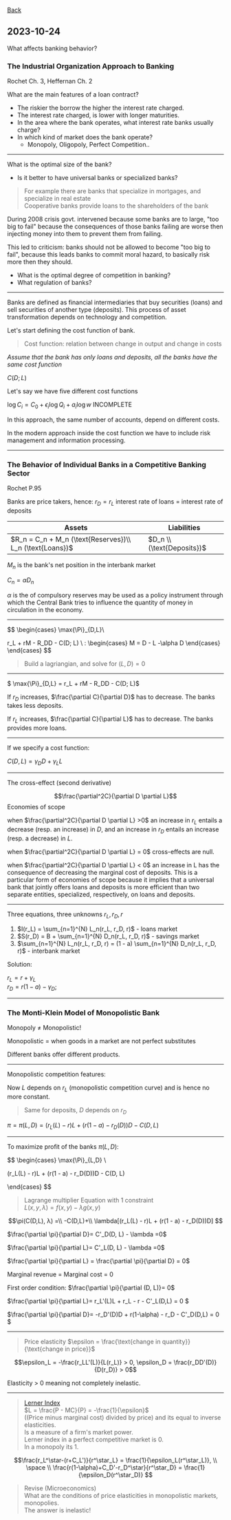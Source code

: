 
[Back](00.md)

## 2023-10-24

What affects banking behavior?  


### The Industrial Organization Approach to Banking

Rochet Ch. 3, Heffernan Ch. 2

What are the main features of a loan contract?

- The riskier the borrow the higher the interest rate charged.  
- The interest rate charged, is lower with longer maturities.  
- In the area where the bank operates, what interest rate banks usually charge?  
- In which kind of market does the bank operate?
  - Monopoly, Oligopoly, Perfect Competition..

---

What is the optimal size of the bank?

- Is it better to have universal banks or specialized banks?

>For example there are banks that specialize in mortgages, and specialize in real estate  
>Cooperative banks provide loans to the shareholders of the bank

During 2008 crisis govt. intervened because some banks are to large, "too big to fail" because the consequences of those banks failing are worse then injecting money into them to prevent them from failing.

This led to criticism: banks should not be allowed to become "too big to fail", because this leads banks to commit moral hazard, to basically risk more then they should.

- What is the optimal degree of competition in banking?
- What regulation of banks?

---

Banks are defined as financial intermediaries that buy securities (loans) and sell securities of another type (deposits). This process of asset transformation depends on technology and competition.

Let's start defining the cost function of bank.

>Cost function: relation between change in output and change in costs

*Assume that the bank has only loans and deposits, all the banks have the same cost function*

$C(D;L)$

Let's say we have five different cost functions

$\log{C_i} = C_0 + \epsilon_i \log{Q_i} + a_i \log{w}$ INCOMPLETE

In this approach, the same number of accounts, depend on different costs.

In the modern approach inside the cost function we have to include risk management and information processing.

---

### The Behavior of Individual Banks in a Competitive Banking Sector

Rochet P.95

Banks are price takers, hence: $r_D = r_L$ interest rate of loans = interest rate of deposits

|Assets|Liabilities|
|---|---|
|$R_n = C_n + M_n (\text{Reserves})\\ L_n (\text{Loans})$|$D_n  \\ (\text{Deposits})$|

$M_n$ is the bank's net position in the interbank market  

$C_n = \alpha D_n$  

$\alpha$ is the of compulsory reserves may be used as a policy instrument
through which the Central Bank tries to influence the quantity of money in circulation in the economy.

---

$$
\begin{cases}
\max{\Pi}_{D,L}\\


r_L + rM - R_DD - C(D; L) \\
:
\begin{cases}
M = D - L  -\alpha D
\end{cases}
\end{cases}
$$

>Build a lagriangian, and solve for $(L, D)  = 0$ 

---

$ \max{\Pi}_{D,L}  = r_L + rM - R_DD - C(D; L)$  

If $r_D$ increases, $\frac{\partial C}{\partial D}$ has to decrease. The banks takes less deposits.

If $r_L$ increases, $\frac{\partial C}{\partial L}$ has to decrease. The banks provides more loans.

---

If we specify a cost function: 

$C(D,L) = \gamma_DD + \gamma_LL$

---

The cross-effect (second derivative)

$$\frac{\partial^2C}{\partial D \partial L}$$
Economies of scope

when $\frac{\partial^2C}{\partial D \partial L} >0$
an increase in $r_L$ entails a decrease (resp. an increase) in $D$, and an increase in $r_D$ entails an increase (resp. a decrease) in $L$.

when $\frac{\partial^2C}{\partial D \partial L} = 0$
cross-effects are null.

when $\frac{\partial^2C}{\partial D \partial L} < 0$
an increase in L has the consequence of decreasing the marginal cost of deposits.
This is a particular form of economies of scope because it implies that a universal
bank that jointly offers loans and deposits is more efficient than two separate entities,
specialized, respectively, on loans and deposits.

---

Three equations, three unknowns $r_L, r_D, r$


1. $I(r_L) = \sum_{n=1}^{N} L_n(r_L, r_D, r)$ - loans market
2. $S(r_D) = B + \sum_{n=1}^{N} D_n(r_L, r_D, r)$  - savings market
3. $\sum_{n=1}^{N} L_n(r_L, r_D, r) = (1 - a) \sum_{n=1}^{N} D_n(r_L, r_D, r)$  - interbank market

Solution:

$r_L = r + \gamma_L$   
$r_D = r(1 - a) - \gamma_D;$

---

### The Monti-Klein Model of Monopolistic Bank

Monopoly $\neq$ Monopolistic!

Monopolistic = when goods in a market are not perfect substitutes

Different banks offer different products.

---

Monopolistic competition features:

Now $L$ depends on $r_L$ (monopolistic competition curve) and is hence no more constant.

> Same for deposits, $D$ depends on $r_D$

$\pi = \pi(L, D) = (r_L(L) - r)L + (r(1 - a) - r_D(D))D - C(D, L)$

---

To maximize profit of the banks $\pi(L, D)$:

$$
\begin{cases}
\max{\Pi}_{L,D}  \\

(r_L(L) - r)L + (r(1 - a) - r_D(D))D - C(D, L)

\end{cases}
$$

>Lagrange multiplier Equation with 1 constraint  
>$L(x,y,λ) = f(x,y) - λg(x, y)$  

$$\pi(C(D,L), λ) =\\
-C(D,L)+\\
\lambda[(r_L(L) - r)L + (r(1 - a) - r_D(D))D]
$$

$\frac{\partial \pi}{\partial D}= C'_D(D, L) - \lambda =0$

$\frac{\partial \pi}{\partial L}= C'_L(D, L) - \lambda =0$

$\frac{\partial \pi}{\partial L} = \frac{\partial \pi}{\partial D} = 0$

Marginal revenue = Marginal cost = 0

First order condition: $\frac{\partial \pi}{\partial (D, L)}= 0$

$\frac{\partial \pi}{\partial L}= r_L'(L)L + r_L - r - C'_L(D,L) = 0 $

$\frac{\partial \pi}{\partial D}= -r_D'(D)D + r(1-\alpha) - r_D - C'_D(D,L) = 0 $

---

>Price elasticity
>$\epsilon = \frac{\text{change in quantity}}{\text{change in price}}$

$$\epsilon_L = -\frac{r_LL'(L)}{L(r_L)} > 0, 
\epsilon_D = \frac{r_DD'(D)}{D(r_D)} > 0$$

Elasticity > 0 meaning not completely inelastic.

---


> [Lerner Index](https://en.wikipedia.org/wiki/Lerner_index)  
> $L = \frac{P - MC}{P} = -\frac{1}{\epsilon}$  
> ((Price minus marginal cost) divided by price) and its equal to inverse elasticities.  
> Is a measure of a firm's market power.  
> Lerner index in a perfect competitive market is 0.  
> In a monopoly its 1.

$$\frac{r_L^\star-(r+C_L')}{r^\star_L} = \frac{1}{\epsilon_L(r^\star_L)},
\\ \space \\
\frac{r(1-\alpha)+C_D'-r_D^\star}{r^\star_D} =  \frac{1}{\epsilon_D(r^\star_D)}
$$

>Revise (Microeconomics)  
>What are the conditions of price elasticities in monopolistic markets, monopolies.  
>The answer is inelastic!